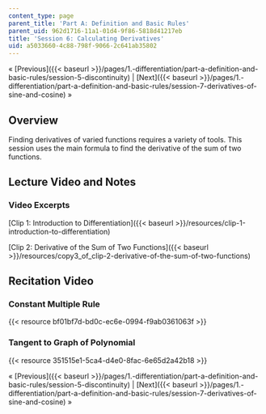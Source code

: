 ```yaml
---
content_type: page
parent_title: 'Part A: Definition and Basic Rules'
parent_uid: 962d1716-11a1-01d4-9f86-5818d41217eb
title: 'Session 6: Calculating Derivatives'
uid: a5033660-4c88-798f-9066-2c641ab35802
---
```


« [Previous]({{< baseurl >}}/pages/1.-differentiation/part-a-definition-and-basic-rules/session-5-discontinuity) | [Next]({{< baseurl >}}/pages/1.-differentiation/part-a-definition-and-basic-rules/session-7-derivatives-of-sine-and-cosine) »

Overview
--------

Finding derivatives of varied functions requires a variety of tools. This session uses the main formula to find the derivative of the sum of two functions.

Lecture Video and Notes
-----------------------

### Video Excerpts

[Clip 1: Introduction to Differentiation]({{< baseurl >}}/resources/clip-1-introduction-to-differentiation)

[Clip 2: Derivative of the Sum of Two Functions]({{< baseurl >}}/resources/copy3_of_clip-2-derivative-of-the-sum-of-two-functions)

Recitation Video
----------------

### Constant Multiple Rule

{{< resource bf01bf7d-bd0c-ec6e-0994-f9ab0361063f >}}

### Tangent to Graph of Polynomial

{{< resource 351515e1-5ca4-d4e0-8fac-6e65d2a42b18 >}}

« [Previous]({{< baseurl >}}/pages/1.-differentiation/part-a-definition-and-basic-rules/session-5-discontinuity) | [Next]({{< baseurl >}}/pages/1.-differentiation/part-a-definition-and-basic-rules/session-7-derivatives-of-sine-and-cosine) »